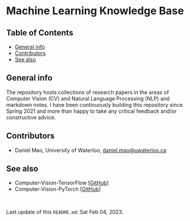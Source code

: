 # Machine Learning Knowledge Base <!-- omit in toc -->

## Table of Contents <!-- omit in toc -->

- [General info](#general-info)
- [Contributors](#contributors)
- [See also](#see-also)

## General info

The repository hosts collections of research papers in the areas of Computer Vision (CV) and Natural Language Processing (NLP) and markdown notes. I have been continuously building this repository since Spring 2021 and more than happy to take any critical feedback and/or constructive advice.

## Contributors

* Daniel Mao, University of Waterloo, [daniel.mao@uwaterloo.ca](daniel.mao@uwaterloo.ca)

## See also

* Computer-Vision-TensorFlow [[GitHub](https://github.com/danielmao2019/Computer-Vision-TensorFlow)]
* Computer-Vision-PyTorch [[GitHub](https://github.com/danielmao2019/Computer-Vision-PyTorch)]

<br>

Last update of this `README.md`: Sat Feb 04, 2023.
